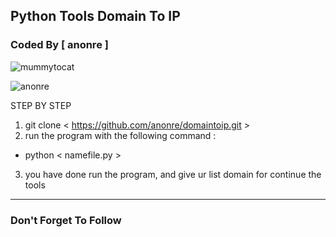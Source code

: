 <h2 align="left">Python Tools Domain To IP</h2>
<h3 align="left">Coded By [ anonre ] </h3>

![mummytocat](https://user-images.githubusercontent.com/44172898/154741036-100cbe42-cd0f-4048-9858-2305b6399832.gif)

<p align="left"> <img src="https://komarev.com/ghpvc/?username=anonre&label=Profile%20views&color=0e75b6&style=flat" alt="anonre" /> </p>

STEP BY STEP
1. git clone < https://github.com/anonre/domaintoip.git >
2. run the program with the following command :
- python < namefile.py >
3. you have done run the program, and give ur list domain for continue the tools

_____________________
<h3 align="left">Don't Forget To Follow</h3>
